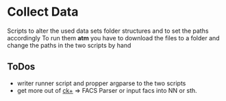 # Collect Data
Scripts to alter the used data sets folder structures and to set the paths accordingly
To run them __atm__ you have to download the files to a folder and change the paths in the two scripts by hand


## ToDos
- writer runner script and propper argparse to the two scripts
- get more out of [ck+](www.consortium.ri.cmu.edu/ckagree/) => FACS Parser or input facs into NN or sth.